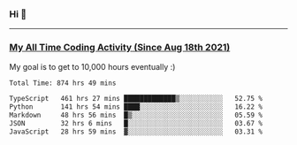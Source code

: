 ### Hi 🙂

---

### <a href="https://wakatime.com/@Eroxl">My All Time Coding Activity (Since Aug 18th 2021)</a>
My goal is to get to 10,000 hours eventually :)
<!--START_SECTION:waka-->

```txt
Total Time: 874 hrs 49 mins

TypeScript   461 hrs 27 mins █████████████▒░░░░░░░░░░░   52.75 %
Python       141 hrs 54 mins ████░░░░░░░░░░░░░░░░░░░░░   16.22 %
Markdown     48 hrs 56 mins  █▒░░░░░░░░░░░░░░░░░░░░░░░   05.59 %
JSON         32 hrs 6 mins   █░░░░░░░░░░░░░░░░░░░░░░░░   03.67 %
JavaScript   28 hrs 59 mins  ▓░░░░░░░░░░░░░░░░░░░░░░░░   03.31 %
```

<!--END_SECTION:waka-->
